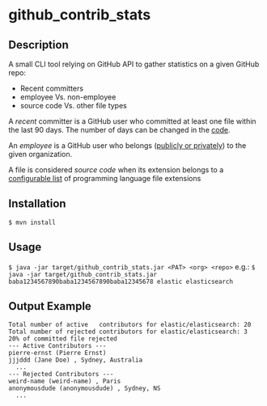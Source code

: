 # github_contrib_stats

## Description
A small CLI tool relying on GitHub API to gather statistics on a given GitHub repo: 
* Recent committers
* employee Vs. non-employee
* source code Vs. other file types

A *recent* committer is a GitHub user who committed at least one file within the last 90 days.
The number of days can be changed in the [code](src/main/java/com/github/pierre_ernst/github_contrib_stats/ContributorCounter.java#L21).

An *employee* is a GitHub user who belongs ([publicly or privately](https://developer.github.com/v3/orgs/members/#check-membership)) to the given organization.

A file is considered *source code* when its extension belongs to a [configurable list](src/main/resources/supported-languages.json) of programming language file extensions

## Installation
`$ mvn install`

## Usage
`$ java -jar target/github_contrib_stats.jar <PAT> <org> <repo>`
e.g.:
`$ java -jar target/github_contrib_stats.jar baba1234567890baba1234567890baba12345678 elastic elasticsearch`

## Output Example
```
Total number of active   contributors for elastic/elasticsearch: 20
Total number of rejected contributors for elastic/elasticsearch: 3
20% of committed file rejected
--- Active Contributors ---
pierre-ernst (Pierre Ernst) 
jjjddd (Jane Doe) , Sydney, Australia 
  ...
--- Rejected Contributors ---
weird-name (weird-name) , Paris 
anonymousdude (anonymousdude) , Sydney, NS 
  ...

```

